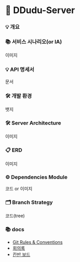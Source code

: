 # 🚀 DDudu-Server

### 💡 개요

### 📚 서비스 시나리오(or IA)
이미지

### 💡 API 명세서
문서

### 🛠 개발 환경
뱃지

### 🛠 Server Architecture
이미지

### 📋 ERD
이미지

### ⚙️ Dependencies Module
코드 or 이미지

### 🗂 Branch Strategy
코드(tree)

### 📚 docs
- [Git Rules & Conventions](docs/Git%20Rules%20%26%20Conventions.md)
- [회의록](https://www.notion.so/go5rae/5127b3a2c6fc48f5b3f8ad2010ad5a8c)
- [칸반 보드](https://www.notion.so/go5rae/2552914cb3e845ae9b687da80d8fba9c?v=2c87eb6fbf4749439520c99db1fed9ac) 
